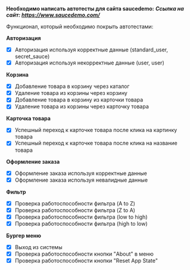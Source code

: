 **Необходимо написать автотесты для сайта saucedemo:**
***Ссылка на сайт: https://www.saucedemo.com/***

Функционал, который необходимо покрыть автотестами:

**Авторизация**

- [x] Авторизация используя корректные данные (standard_user, secret_sauce)
- [x] Авторизация используя некорректные данные (user, user)

**Корзина**

- [x] Добавление товара в корзину через каталог
- [x] Удаление товара из корзины через корзину
- [x] Добавление товара в корзину из карточки товара
- [x] Удаление товара из корзины через карточку товара

**Карточка товара**

- [x] Успешный переход к карточке товара после клика на картинку товара
- [x] Успешный переход к карточке товара после клика на название товара 

**Оформление заказа**

- [x] Оформление заказа используя корректные данные
- [x] Оформление заказа используя невалидные данные

**Фильтр**

- [x] Проверка работоспособности фильтра (A to Z)
- [x] Проверка работоспособности фильтра (Z to A)
- [x] Проверка работоспособности фильтра (low to high)
- [x] Проверка работоспособности фильтра (high to low)

**Бургер меню**

- [x] Выход из системы
- [x] Проверка работоспособности кнопки "About" в меню
- [x] Проверка работоспособности кнопки "Reset App State"